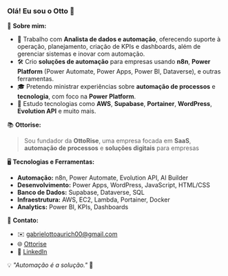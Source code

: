 ### Olá! Eu sou o Otto 👋

🚀 **Sobre mim:**
- 💼 Trabalho com **Analista de dados e automação**, oferecendo suporte à operação, planejamento, criação de KPIs e dashboards, além de gerenciar sistemas e inovar com automação.
- 🛠️ Crio **soluções de automação** para empresas usando **n8n**, **Power Platform** (Power Automate, Power Apps, Power BI, Dataverse), e outras ferramentas.
- 🎓 Pretendo ministrar experiências sobre **automação de processos** e **tecnologia**, com foco na **Power Platform**.
- 🔧 Estudo tecnologias como **AWS**, **Supabase**, **Portainer**, **WordPress**, **Evolution API** e muito mais.

📚 **Ottorise:**
> Sou fundador da **OttoRise**, uma empresa focada em **SaaS**, **automação de processos** e **soluções digitais** para empresas

🖥️ **Tecnologias e Ferramentas:**
- **Automação:** n8n, Power Automate, Evolution API, AI Builder
- **Desenvolvimento:** Power Apps, WordPress, JavaScript, HTML/CSS
- **Banco de Dados:** Supabase, Dataverse, SQL
- **Infraestrutura:** AWS, EC2, Lambda, Portainer, Docker
- **Analytics:** Power BI, KPIs, Dashboards

📩 **Contato:**
- ✉️ gabrielottoaurich00@gmail.com
- 🌐 [Ottorise](Ottorise.com.br)
- 🔗 [LinkedIn]([https://www.linkedin.com/in/seu-perfil](https://www.linkedin.com/in/gabrielottoaurich/))

💡 *"Automação é a solução."* 🚀
